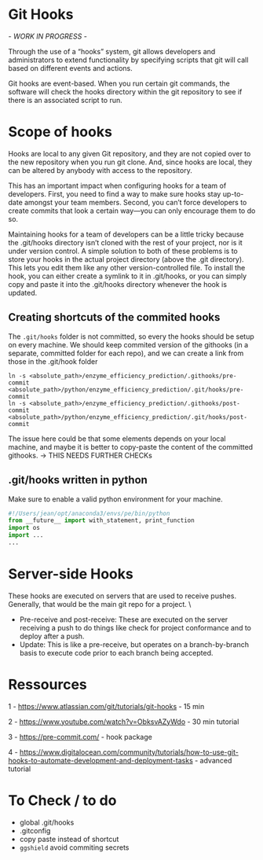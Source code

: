 # Git Hooks
*- WORK IN PROGRESS -*

Through the use of a “hooks” system, git allows developers and administrators to extend functionality by specifying scripts that git will call based on different events and actions.

Git hooks are event-based. When you run certain git commands, the software will check the hooks directory within the git repository to see if there is an associated script to run.

# Scope of hooks
Hooks are local to any given Git repository, and they are not copied over to the new repository when you run git clone. And, since hooks are local, they can be altered by anybody with access to the repository.

This has an important impact when configuring hooks for a team of developers. First, you need to find a way to make sure hooks stay up-to-date amongst your team members. Second, you can’t force developers to create commits that look a certain way—you can only encourage them to do so.

Maintaining hooks for a team of developers can be a little tricky because the .git/hooks directory isn’t cloned with the rest of your project, nor is it under version control. A simple solution to both of these problems is to store your hooks in the actual project directory (above the .git directory). This lets you edit them like any other version-controlled file. To install the hook, you can either create a symlink to it in .git/hooks, or you can simply copy and paste it into the .git/hooks directory whenever the hook is updated.

## Creating shortcuts of the commited hooks
The `.git/hooks` folder is not committed, so every the hooks should be setup on every machine.
We should keep commited version of the githooks (in a separate, committed folder for each repo), and we can create a link from those in the .git/hook folder

```shell
ln -s <absolute_path>/enzyme_efficiency_prediction/.githooks/pre-commit <absolute_path>/python/enzyme_efficiency_prediction/.git/hooks/pre-commit
ln -s <absolute_path>/enzyme_efficiency_prediction/.githooks/post-commit <absolute_path>/python/enzyme_efficiency_prediction/.git/hooks/post-commit
```

The issue here could be that some elements depends on your local machine, and maybe it is better to copy-paste the content of the committed githooks. -> THIS NEEDS FURTHER CHECKs

## .git/hooks written in python
Make sure to enable a valid python environment for your machine. 
``` python
#!/Users/jean/opt/anaconda3/envs/pe/bin/python
from __future__ import with_statement, print_function
import os
import ...
...
```


# Server-side Hooks
These hooks are executed on servers that are used to receive pushes. Generally, that would be the main git repo for a project. \
- Pre-receive and post-receive: These are executed on the server receiving a push to do things like check for project conformance and to deploy after a push.
- Update: This is like a pre-receive, but operates on a branch-by-branch basis to execute code prior to each branch being accepted.


# Ressources


1 - https://www.atlassian.com/git/tutorials/git-hooks - 15 min

2 - https://www.youtube.com/watch?v=ObksvAZyWdo - 30 min tutorial

3 - https://pre-commit.com/ - hook package 

4 - https://www.digitalocean.com/community/tutorials/how-to-use-git-hooks-to-automate-development-and-deployment-tasks - advanced tutorial


# To Check / to do 
- global .git/hooks
- .gitconfig 
- copy paste instead of shortcut
- `ggshield` avoid commiting secrets

